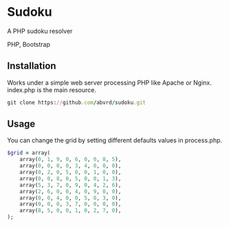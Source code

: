 # Sudoku
A PHP sudoku resolver

PHP, Bootstrap

Installation
-----------

Works under a simple web server processing PHP like Apache or Nginx.
index.php is the main resource.
```ruby
git clone https://github.com/abvrd/sudoku.git
```

Usage
-----

You can change the grid by setting different defaults values in process.php.
```ruby
$grid = array(
    array(0, 1, 9, 0, 6, 0, 0, 8, 5),
    array(0, 0, 0, 0, 3, 4, 0, 0, 0),
    array(0, 2, 0, 5, 0, 0, 1, 0, 0),
    array(0, 0, 8, 0, 5, 0, 0, 1, 3),
    array(5, 3, 7, 0, 9, 0, 4, 2, 6),
    array(2, 6, 0, 0, 4, 0, 9, 0, 0),
    array(0, 0, 4, 0, 0, 5, 0, 3, 0),
    array(0, 0, 0, 3, 7, 0, 0, 0, 0),
    array(8, 5, 0, 0, 1, 0, 2, 7, 0),
);
```


